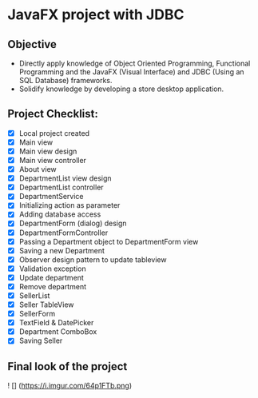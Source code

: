 # JavaFX project with JDBC

## Objective

- Directly apply knowledge of Object Oriented Programming, Functional Programming and the JavaFX (Visual Interface) and JDBC (Using an SQL Database) frameworks.
- Solidify knowledge by developing a store desktop application.


## Project Checklist:

- [x] Local project created
- [x] Main view
- [x] Main view design
- [x] Main view controller
- [x] About view
- [x] DepartmentList view design
- [x] DepartmentList controller
- [x] DepartmentService
- [x] Initializing action as parameter
- [x] Adding database access
- [x] DepartmentForm (dialog) design
- [x] DepartmentFormController
- [x] Passing a Department object to DepartmentForm view
- [x] Saving a new Department
- [x] Observer design pattern to update tableview
- [x] Validation exception
- [x] Update department
- [x] Remove department
- [x] SellerList
- [x] Seller TableView
- [x] SellerForm
- [x] TextField & DatePicker
- [x] Department ComboBox
- [x] Saving Seller

## Final look of the project
! [] (https://i.imgur.com/64p1FTb.png)
